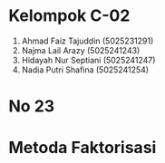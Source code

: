 # Kelompok C-02
1. Ahmad Faiz Tajuddin (5025231291)
2. Najma Lail Arazy (5025241243)
3. Hidayah Nur Septiani (5025241247)
4. Nadia Putri Shafina (5025241254)
# No 23
# Metoda Faktorisasi #
